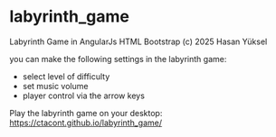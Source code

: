# labyrinth_game
Labyrinth Game in AngularJs HTML Bootstrap (c) 2025 Hasan Yüksel

you can make the following settings in the labyrinth game:

- select level of difficulty
- set music volume
- player control via the arrow keys


Play the labyrinth game on your desktop:
https://ctacont.github.io/labyrinth_game/

